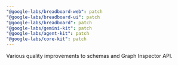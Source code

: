 ```yaml
---
"@google-labs/breadboard-web": patch
"@google-labs/breadboard-ui": patch
"@google-labs/breadboard": patch
"@google-labs/gemini-kit": patch
"@google-labs/agent-kit": patch
"@google-labs/core-kit": patch
---
```


Various quality improvements to schemas and Graph Inspector API.
